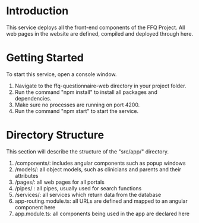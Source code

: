 # Introduction 
This service deploys all the front-end components of the FFQ Project. All web pages in the website are defined, compiled and deployed through here.

# Getting Started
To start this service, open a console window.
1.	Navigate to the ffq-questionnaire-web directory in your project folder.
2.	Run the command "npm install" to install all packages and dependencies.
3.	Make sure no processes are running on port 4200.
4.	Run the command "npm start" to start the service.

# Directory Structure
This section will describe the structure of the "src/app/" directory.
1. /components/: includes angular components such as popup windows
2. /models/: all object models, such as clinicians and parents and their attributes
3. /pages/: all web pages for all portals
4. /pipes/ : all pipes, usually used for search functions
5. /services/: all services which return data from the database
6. app-routing.module.ts: all URLs are defined and mapped to an angular component here
7. app.module.ts: all components being used in the app are declared here